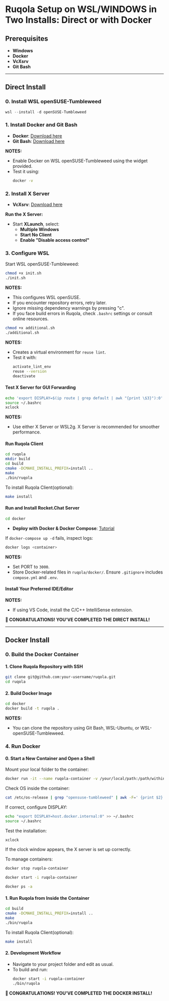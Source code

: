 <!--
SPDX-FileCopyrightText: 2025 Andro Ranogajec <ranogaet@gmail.com>
SPDX-License-Identifier: MIT
-->

# Ruqola Setup on WSL/WINDOWS in Two Installs: Direct or with Docker

## Prerequisites

- **Windows**
- **Docker**
- **VcXsrv**
- **Git Bash**

---

## Direct Install

### **0. Install WSL openSUSE-Tumbleweed**

```powershell
wsl --install -d openSUSE-Tumbleweed
```

### **1. Install Docker and Git Bash**
- **Docker**: [Download here](https://docs.docker.com/desktop/setup/install/windows-install/)
- **Git Bash**: [Download here](https://git-scm.com/downloads/win)

**NOTES:**
- Enable Docker on WSL openSUSE-Tumbleweed using the widget provided.
- Test it using:
  ```sh
  docker -v
  ```

### **2. Install X Server**
- **VcXsrv**: [Download here](https://sourceforge.net/projects/vcxsrv/)

**Run the X Server:**
- Start **XLaunch**, select:
  - **Multiple Windows**
  - **Start No Client**
  - **Enable "Disable access control"**

### **3. Configure WSL**

Start WSL openSUSE-Tumbleweed:

```sh
chmod +x init.sh
./init.sh
```

**NOTES:**
- This configures WSL openSUSE.
- If you encounter repository errors, retry later.
- Ignore missing dependency warnings by pressing "c".
- If you face build errors in Ruqola, check `.bashrc` settings or consult online resources.

```sh
chmod +x additional.sh
./additional.sh
```

**NOTES:**
- Creates a virtual environment for `reuse lint`.
- Test it with:
  ```sh
  activate_lint_env
  reuse --version
  deactivate
  ```

#### **Test X Server for GUI Forwarding**

```sh
echo 'export DISPLAY=$(ip route | grep default | awk "{print \$3}"):0' >> ~/.bashrc
source ~/.bashrc
xclock
```

**NOTES:**
- Use either X Server or WSL2g. X Server is recommended for smoother performance.

#### **Run Ruqola Client**

```sh
cd ruqola
mkdir build
cd build
cmake -DCMAKE_INSTALL_PREFIX=install ..
make
./bin/ruqola
```

To install Ruqola Client(optional):
```sh
make install
```

#### **Run and Install Rocket.Chat Server**

```sh
cd docker
```

- **Deploy with Docker & Docker Compose**: [Tutorial](https://docs.rocket.chat/v1/docs/deploy-with-docker-docker-compose)

If `docker-compose up -d` fails, inspect logs:
```sh
docker logs <container>
```

**NOTES:**
- Set PORT to `3000`.
- Store Docker-related files in `ruqola/docker/`. Ensure `.gitignore` includes `compose.yml` and `.env`.

#### **Install Your Preferred IDE/Editor**

**NOTES:**
- If using VS Code, install the C/C++ IntelliSense extension.

**🚀 CONGRATULATIONS! YOU'VE COMPLETED THE DIRECT INSTALL!**

---

## Docker Install

### **0. Build the Docker Container**

#### **1. Clone Ruqola Repository with SSH**

```sh
git clone git@github.com:your-username/ruqola.git
cd ruqola
```

#### **2. Build Docker Image**

```sh
cd docker
docker build -t ruqola .
```

**NOTES:**
- You can clone the repository using Git Bash, WSL-Ubuntu, or WSL-openSUSE-Tumbleweed.

### **4. Run Docker**

#### **0. Start a New Container and Open a Shell**

Mount your local folder to the container:

```sh
docker run -it --name ruqola-container -v /your/local/path:/path/within/container ruqola /bin/bash
```

Check OS inside the container:

```sh
cat /etc/os-release | grep "opensuse-tumbleweed" | awk -F=' {print $2}'
```

If correct, configure DISPLAY:

```sh
echo "export DISPLAY=host.docker.internal:0" >> ~/.bashrc
source ~/.bashrc
```

Test the installation:

```sh
xclock
```

If the clock window appears, the X server is set up correctly.

To manage containers:

```sh
docker stop ruqola-container
```

```sh
docker start -i ruqola-container
```

```sh
docker ps -a
```

#### **1. Run Ruqola from Inside the Container**

```sh
cd build
cmake -DCMAKE_INSTALL_PREFIX=install ..
make
./bin/ruqola
```

To install Ruqola Client(optional):

```sh
make install
```

#### **2. Development Workflow**
- Navigate to your project folder and edit as usual.
- To build and run:
  ```sh
  docker start -i ruqola-container
  ./bin/ruqola
  ```

**🚀 CONGRATULATIONS! YOU'VE COMPLETED THE DOCKER INSTALL!**
